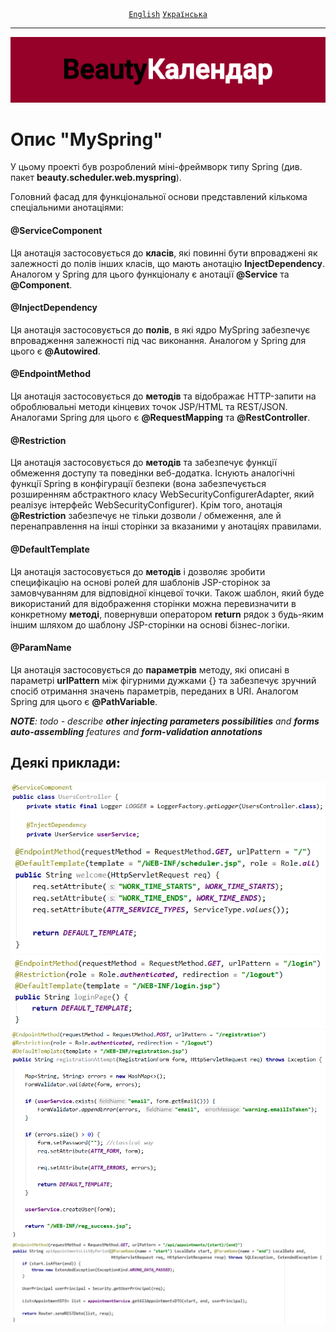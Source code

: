 <div align="center">
	<a href="https://github.com/VictorHilonenko/ServletProject/blob/master/src/main/java/beauty/scheduler/web/myspring/README.MD"><code>English</code></a>
	<a href="https://github.com/VictorHilonenko/ServletProject/blob/master/src/main/java/beauty/scheduler/web/myspring/README_uk.MD"><code>Українська</code></a>
</div>
<hr>
<div align="center">
	<img src="https://github.com/VictorHilonenko/ServletProject/raw/master/src/main/webapp/images/logo_uk.png">
</div>


# Опис "MySpring"

У цьому проекті був розроблений міні-фреймворк типу Spring (див. пакет **beauty.scheduler.web.myspring**).

Головний фасад для функціональної основи представлений кількома спеціальними анотаціями:

#### @ServiceComponent
Ця анотація застосовується до **класів**, які повинні бути впроваджені як залежності до полів інших класів, що мають анотацію **InjectDependency**.
Аналогом у Spring для цього функціоналу є анотації **@Service** та **@Component**.

#### @InjectDependency
Ця анотація застосовується до **полів**, в які ядро MySpring забезпечує впровадження залежності під час виконання.
Аналогом у Spring для цього є **@Autowired**.

#### @EndpointMethod
Ця анотація застосовується до **методів** та відображає HTTP-запити на оброблювальні методи кінцевих точок JSP/HTML та REST/JSON.
Аналогами Spring для цього є **@RequestMapping** та **@RestController**.

#### @Restriction
Ця анотація застосовується до **методів** та забезпечує функції обмеження доступу та поведінки веб-додатка.
Існують аналогічні функції Spring в конфігурації безпеки (вона забезпечується розширенням абстрактного класу WebSecurityConfigurerAdapter, який реалізує інтерфейс WebSecurityConfigurer).
Крім того, анотація **@Restriction** забезпечує не тільки дозволи / обмеження, але й перенаправлення на інші сторінки за вказаними у анотаціях правилами.

#### @DefaultTemplate
Ця анотація застосовується до **методів** і дозволяє зробити специфікацію на основі ролей для шаблонів JSP-сторінок за замовчуванням для відповідної кінцевої точки.
Також шаблон, який буде використаний для відображення сторінки можна перевизначити в конкретному **методі**, повернувши оператором **return** рядок з будь-яким іншим шляхом до шаблону JSP-сторінки на основі бізнес-логіки.

#### @ParamName
Ця анотація застосовується до **параметрів** методу, які описані в параметрі **urlPattern** між фігурними дужками {} та забезпечує зручний спосіб отримання значень параметрів, переданих в URI.
Аналогом Spring для цього є **@PathVariable**.

_**NOTE**: todo - describe **other injecting parameters possibilities** and **forms auto-assembling** features and **form-validation annotations**_

## Деякі приклади:

<div align="center">
	<img src="https://raw.githubusercontent.com/VictorHilonenko/ServletProject/master/src/main/webapp/images/example1.png">
</div>
<div align="center">
	<img src="https://raw.githubusercontent.com/VictorHilonenko/ServletProject/master/src/main/webapp/images/example2.png">
</div>
<div align="center">
	<img src="https://raw.githubusercontent.com/VictorHilonenko/ServletProject/master/src/main/webapp/images/example3.png">
</div>
<div align="center">
	<img src="https://raw.githubusercontent.com/VictorHilonenko/ServletProject/master/src/main/webapp/images/example4.png">
</div>
<div align="center">
	<img src="https://raw.githubusercontent.com/VictorHilonenko/ServletProject/master/src/main/webapp/images/example5.png">
</div>